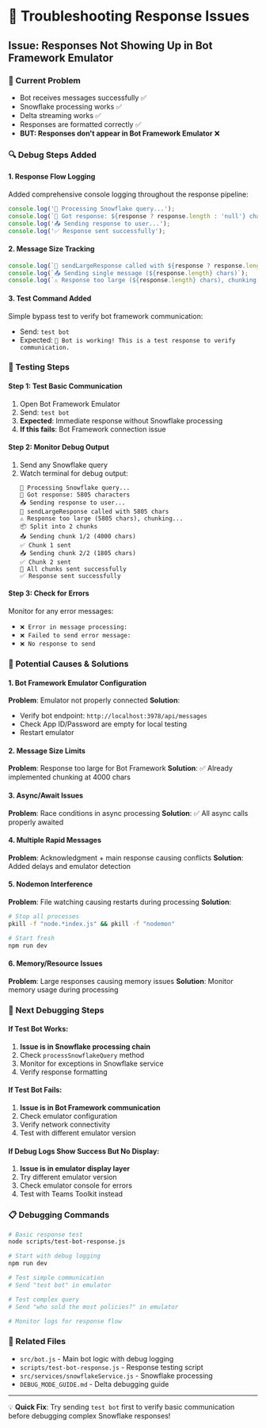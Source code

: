 # 🔧 Troubleshooting Response Issues

## Issue: Responses Not Showing Up in Bot Framework Emulator

### 🚨 Current Problem
- Bot receives messages successfully ✅
- Snowflake processing works ✅ 
- Delta streaming works ✅
- Responses are formatted correctly ✅
- **BUT: Responses don't appear in Bot Framework Emulator** ❌

### 🔍 Debug Steps Added

#### 1. **Response Flow Logging**
Added comprehensive console logging throughout the response pipeline:

```javascript
console.log('🔄 Processing Snowflake query...');
console.log(`📝 Got response: ${response ? response.length : 'null'} characters`);
console.log('📤 Sending response to user...');
console.log('✅ Response sent successfully');
```

#### 2. **Message Size Tracking**
```javascript
console.log(`📏 sendLargeResponse called with ${response ? response.length : 'null'} chars`);
console.log(`📤 Sending single message (${response.length} chars)`);
console.log(`⚠️ Response too large (${response.length} chars), chunking...`);
```

#### 3. **Test Command Added**
Simple bypass test to verify bot framework communication:
- Send: `test bot`
- Expected: `🤖 Bot is working! This is a test response to verify communication.`

### 🧪 Testing Steps

#### Step 1: Test Basic Communication
1. Open Bot Framework Emulator
2. Send: `test bot`
3. **Expected**: Immediate response without Snowflake processing
4. **If this fails**: Bot Framework connection issue

#### Step 2: Monitor Debug Output
1. Send any Snowflake query
2. Watch terminal for debug output:
   ```
   🔄 Processing Snowflake query...
   📝 Got response: 5805 characters
   📤 Sending response to user...
   📏 sendLargeResponse called with 5805 chars
   ⚠️ Response too large (5805 chars), chunking...
   📦 Split into 2 chunks
   📤 Sending chunk 1/2 (4000 chars)
   ✅ Chunk 1 sent
   📤 Sending chunk 2/2 (1805 chars)
   ✅ Chunk 2 sent
   🎉 All chunks sent successfully
   ✅ Response sent successfully
   ```

#### Step 3: Check for Errors
Monitor for any error messages:
- `❌ Error in message processing:`
- `❌ Failed to send error message:`
- `❌ No response to send`

### 🔧 Potential Causes & Solutions

#### 1. **Bot Framework Emulator Configuration**
**Problem**: Emulator not properly connected
**Solution**: 
- Verify bot endpoint: `http://localhost:3978/api/messages`
- Check App ID/Password are empty for local testing
- Restart emulator

#### 2. **Message Size Limits**
**Problem**: Response too large for Bot Framework
**Solution**: ✅ Already implemented chunking at 4000 chars

#### 3. **Async/Await Issues**
**Problem**: Race conditions in async processing
**Solution**: ✅ All async calls properly awaited

#### 4. **Multiple Rapid Messages**
**Problem**: Acknowledgment + main response causing conflicts
**Solution**: Added delays and emulator detection

#### 5. **Nodemon Interference**
**Problem**: File watching causing restarts during processing
**Solution**: 
```bash
# Stop all processes
pkill -f "node.*index.js" && pkill -f "nodemon"

# Start fresh
npm run dev
```

#### 6. **Memory/Resource Issues**
**Problem**: Large responses causing memory issues
**Solution**: Monitor memory usage during processing

### 🚀 Next Debugging Steps

#### If Test Bot Works:
1. **Issue is in Snowflake processing chain**
2. Check `processSnowflakeQuery` method
3. Monitor for exceptions in Snowflake service
4. Verify response formatting

#### If Test Bot Fails:
1. **Issue is in Bot Framework communication**
2. Check emulator configuration
3. Verify network connectivity
4. Test with different emulator version

#### If Debug Logs Show Success But No Display:
1. **Issue is in emulator display layer**
2. Try different emulator version
3. Check emulator console for errors
4. Test with Teams Toolkit instead

### 📋 Debugging Commands

```bash
# Basic response test
node scripts/test-bot-response.js

# Start with debug logging
npm run dev

# Test simple communication
# Send "test bot" in emulator

# Test complex query
# Send "who sold the most policies?" in emulator

# Monitor logs for response flow
```

### 🔗 Related Files
- `src/bot.js` - Main bot logic with debug logging
- `scripts/test-bot-response.js` - Response testing script
- `src/services/snowflakeService.js` - Snowflake processing
- `DEBUG_MODE_GUIDE.md` - Delta debugging guide

---

💡 **Quick Fix**: Try sending `test bot` first to verify basic communication before debugging complex Snowflake responses!